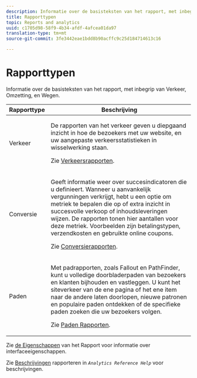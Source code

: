 ```yaml
---
description: Informatie over de basisteksten van het rapport, met inbegrip van Verkeer, Omzetting, en Wegen.
title: Rapporttypen
topic: Reports and analytics
uuid: c1705d98-58f9-4b34-afdf-4afcea01da97
translation-type: tm+mt
source-git-commit: 3fe3442eae1bdd8b90acffc9c25d184714613c16

---
```



# Rapporttypen

Informatie over de basisteksten van het rapport, met inbegrip van Verkeer, Omzetting, en Wegen.

<table id="table_C167C2A2EA4742E9B14DA4F90C6FCEE2"> 
 <thead> 
  <tr> 
   <th colname="col1" class="entry"> Rapporttype </th> 
   <th colname="col2" class="entry"> Beschrijving </th> 
  </tr> 
 </thead>
 <tbody> 
  <tr> 
   <td colname="col1"> Verkeer </td> 
   <td colname="col2"> <p>De rapporten van het verkeer geven u diepgaand inzicht in hoe de bezoekers met uw website, en uw aangepaste verkeersstatistieken in wisselwerking staan. </p> <p>Zie <a href="/help/analyze/ad-hoc-analysis/c-reports-traffic.md"  > Verkeersrapporten</a>. </p> </td> 
  </tr> 
  <tr> 
   <td colname="col1"> Conversie </td> 
   <td colname="col2"> <p>Geeft informatie weer over succesindicatoren die u definieert. Wanneer u aanvankelijk vergunningen verkrijgt, hebt u een optie om metriek te bepalen die op of extra inzicht in succesvolle verkoop of inhoudsleveringen wijzen. De rapporten tonen hier aantallen voor deze metriek. Voorbeelden zijn betalingstypen, verzendkosten en gebruikte online coupons. </p> <p>Zie <a href="https://docs.adobe.com/content/help/en/analytics/components/variables/dimensions-reports/reports-conversion.html"  > Conversierapporten</a>. </p> </td> 
  </tr> 
  <tr> 
   <td colname="col1"> Paden </td> 
   <td colname="col2"> <p>Met padrapporten, zoals Fallout en PathFinder, kunt u volledige doorbladerpaden van bezoekers en klanten bijhouden en vastleggen. U kunt het siteverkeer van de ene pagina of het ene item naar de andere laten doorlopen, nieuwe patronen en populaire paden ontdekken of de specifieke paden zoeken die uw bezoekers volgen. </p> <p>Zie <a href="https://docs.adobe.com/content/help/en/analytics/components/variables/dimensions-reports/reports-paths.html"  > Paden Rapporten</a>. </p> </td> 
  </tr> 
 </tbody> 
</table>

Zie [de Eigenschappen](/help/analyze/reports-analytics/overview/report-overview.md) van het Rapport voor informatie over interfaceeigenschappen.

Zie [Beschrijvingen](https://docs.adobe.com/content/help/en/analytics/components/variables/c-variables.html) rapporteren in *`Analytics Reference Help`* voor beschrijvingen.
